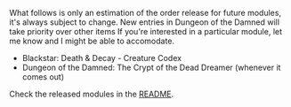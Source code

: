 What follows is only an estimation of the order release for future modules, it's always subject to change. New entries in Dungeon of the Damned will take priority over other items
If you're interested in a particular module, let me know and I might be able to accomodate.

- Blackstar: Death & Decay - Creature Codex
- Dungeon of the Damned: The Crypt of the Dead Dreamer (whenever it comes out)

Check the released modules in the [README](https://github.com/juanferrer/sdlc/blob/main/README.md).
